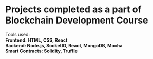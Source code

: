 # Projects completed as a part of Blockchain Development Course

Tools used: <br/>
<b>Frontend:<b/> HTML, CSS, React <br/>
<b>Backend:<b/> Node.js, SocketIO, React, MongoDB, Mocha <br/>
<b>Smart Contracts:<b/> Solidity, Truffle

